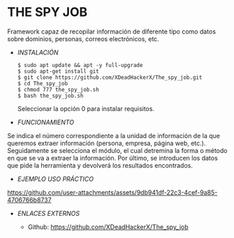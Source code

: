 # **THE SPY JOB**

Framework capaz de recopilar información de diferente tipo como datos sobre dominios, personas, correos electrónicos, etc.

- *INSTALACIÓN*

      $ sudo apt update && apt -y full-upgrade
      $ sudo apt-get install git
      $ git clone https://github.com/XDeadHackerX/The_spy_job.git
      $ cd The_spy_job
      $ chmod 777 the_spy_job.sh
      $ bash the_spy_job.sh
    Seleccionar la opción 0 para instalar requisitos.

- *FUNCIONAMIENTO*

Se indica el número correspondiente a la unidad de información de la que queremos extraer información (persona, empresa, página web, etc.). Seguidamente se selecciona el módulo, el cual detremina la forma o método en que se va a extraer la información. Por último, se introducen los datos que pide la herramienta y devolverá los resultados encontrados.


- *EJEMPLO USO PRÁCTICO*



https://github.com/user-attachments/assets/9db941df-22c3-4cef-9a85-4706766b8737



- *ENLACES EXTERNOS*

  - Github: https://github.com/XDeadHackerX/The_spy_job
 
